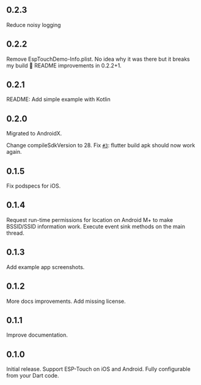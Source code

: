 ## 0.2.3

Reduce noisy logging

## 0.2.2

Remove EspTouchDemo-Info.plist. No idea why it was there but it breaks my build 🤬
README improvements in 0.2.2+1.

## 0.2.1

README: Add simple example with Kotlin

## 0.2.0

Migrated to AndroidX.

Change compileSdkVersion to 28. Fix [`#3`](https://github.com/smaho-engineering/esptouch_flutter/issues/3): flutter build apk should now work again.


## 0.1.5

Fix podspecs for iOS.

## 0.1.4

Request run-time permissions for location on Android M+ to make BSSID/SSID information work.
Execute event sink methods on the main thread.

## 0.1.3

Add example app screenshots.

## 0.1.2

More docs improvements. Add missing license.

## 0.1.1

Improve documentation.

## 0.1.0

Initial release. Support ESP-Touch on iOS and Android. Fully configurable from your Dart code.
